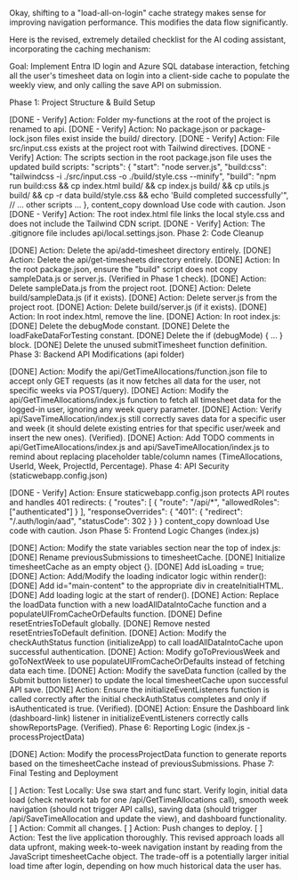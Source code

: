 Okay, shifting to a "load-all-on-login" cache strategy makes sense for improving navigation performance. This modifies the data flow significantly.

Here is the revised, extremely detailed checklist for the AI coding assistant, incorporating the caching mechanism:

Goal: Implement Entra ID login and Azure SQL database interaction, fetching all the user's timesheet data on login into a client-side cache to populate the weekly view, and only calling the save API on submission.

Phase 1: Project Structure & Build Setup

[DONE - Verify] Action: Folder my-functions at the root of the project is renamed to api.
[DONE - Verify] Action: No package.json or package-lock.json files exist inside the build/ directory.
[DONE - Verify] Action: File src/input.css exists at the project root with Tailwind directives.
[DONE - Verify] Action: The scripts section in the root package.json file uses the updated build scripts:
"scripts": {
  "start": "node server.js",
  "build:css": "tailwindcss -i ./src/input.css -o ./build/style.css --minify",
  "build": "npm run build:css && cp index.html build/ && cp index.js build/ && cp utils.js build/ && cp -r data build/style.css && echo 'Build completed successfully'",
  // ... other scripts ...
},
content_copy
download
Use code with caution.
Json
[DONE - Verify] Action: The root index.html file links the local style.css and does not include the Tailwind CDN script.
[DONE - Verify] Action: The .gitignore file includes api/local.settings.json.
Phase 2: Code Cleanup

[DONE] Action: Delete the api/add-timesheet directory entirely.
[DONE] Action: Delete the api/get-timesheets directory entirely.
[DONE] Action: In the root package.json, ensure the "build" script does not copy sampleData.js or server.js. (Verified in Phase 1 check).
[DONE] Action: Delete sampleData.js from the project root.
[DONE] Action: Delete build/sampleData.js (if it exists).
[DONE] Action: Delete server.js from the project root.
[DONE] Action: Delete build/server.js (if it exists).
[DONE] Action: In root index.html, remove the <script src="sampleData.js"></script> line.
[DONE] Action: In root index.js:
  [DONE] Delete the debugMode constant.
  [DONE] Delete the loadFakeDataForTesting constant.
  [DONE] Delete the if (debugMode) { ... } block.
  [DONE] Delete the unused submitTimesheet function definition.
Phase 3: Backend API Modifications (api folder)

[DONE] Action: Modify the api/GetTimeAllocations/function.json file to accept only GET requests (as it now fetches all data for the user, not specific weeks via POST/query).
[DONE] Action: Modify the api/GetTimeAllocations/index.js function to fetch all timesheet data for the logged-in user, ignoring any week query parameter.
[DONE] Action: Verify api/SaveTimeAllocation/index.js still correctly saves data for a specific user and week (it should delete existing entries for that specific user/week and insert the new ones). (Verified).
[DONE] Action: Add TODO comments in api/GetTimeAllocations/index.js and api/SaveTimeAllocation/index.js to remind about replacing placeholder table/column names (TimeAllocations, UserId, Week, ProjectId, Percentage).
Phase 4: API Security (staticwebapp.config.json)

[DONE - Verify] Action: Ensure staticwebapp.config.json protects API routes and handles 401 redirects:
{
  "routes": [
    {
      "route": "/api/*",
      "allowedRoles": ["authenticated"]
    }
  ],
  "responseOverrides": {
    "401": {
      "redirect": "/.auth/login/aad",
      "statusCode": 302
    }
  }
}
content_copy
download
Use code with caution.
Json
Phase 5: Frontend Logic Changes (index.js)

[DONE] Action: Modify the state variables section near the top of index.js:
  [DONE] Rename previousSubmissions to timesheetCache.
  [DONE] Initialize timesheetCache as an empty object {}.
  [DONE] Add isLoading = true;
[DONE] Action: Add/Modify the loading indicator logic within render():
  [DONE] Add id="main-content" to the appropriate div in createInitialHTML.
  [DONE] Add loading logic at the start of render().
[DONE] Action: Replace the loadData function with a new loadAllDataIntoCache function and a populateUIFromCacheOrDefaults function.
  [DONE] Define resetEntriesToDefault globally.
  [DONE] Remove nested resetEntriesToDefault definition.
[DONE] Action: Modify the checkAuthStatus function (initializeApp) to call loadAllDataIntoCache upon successful authentication.
[DONE] Action: Modify goToPreviousWeek and goToNextWeek to use populateUIFromCacheOrDefaults instead of fetching data each time.
[DONE] Action: Modify the saveData function (called by the Submit button listener) to update the local timesheetCache upon successful API save.
[DONE] Action: Ensure the initializeEventListeners function is called correctly after the initial checkAuthStatus completes and only if isAuthenticated is true. (Verified).
[DONE] Action: Ensure the Dashboard link (dashboard-link) listener in initializeEventListeners correctly calls showReportsPage. (Verified).
Phase 6: Reporting Logic (index.js - processProjectData)

[DONE] Action: Modify the processProjectData function to generate reports based on the timesheetCache instead of previousSubmissions.
Phase 7: Final Testing and Deployment

[ ] Action: Test Locally: Use swa start and func start. Verify login, initial data load (check network tab for one /api/GetTimeAllocations call), smooth week navigation (should not trigger API calls), saving data (should trigger /api/SaveTimeAllocation and update the view), and dashboard functionality.
[ ] Action: Commit all changes.
[ ] Action: Push changes to deploy.
[ ] Action: Test the live application thoroughly.
This revised approach loads all data upfront, making week-to-week navigation instant by reading from the JavaScript timesheetCache object. The trade-off is a potentially larger initial load time after login, depending on how much historical data the user has.
